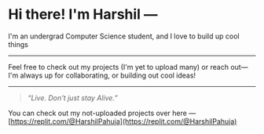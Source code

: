 # Hi there! I'm Harshil —



 I'm an undergrad Computer Science student, and I love to build up cool things

---

Feel free to check out my projects (I'm yet to upload many) or reach out—I'm always up for collaborating, or building out cool ideas!

---

> _“Live. Don't just stay Alive.”_

You can check out my not-uploaded projects over here — [https://replit.com/@HarshilPahuja](https://replit.com/@HarshilPahuja)

